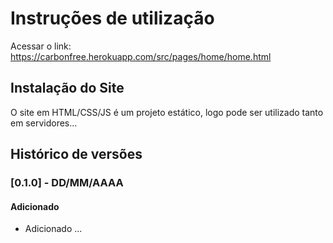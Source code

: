 # Instruções de utilização

Acessar o link: https://carbonfree.herokuapp.com/src/pages/home/home.html

## Instalação do Site

O site em HTML/CSS/JS é um projeto estático, logo pode ser utilizado tanto em servidores...

## Histórico de versões

### [0.1.0] - DD/MM/AAAA
#### Adicionado
- Adicionado ...
